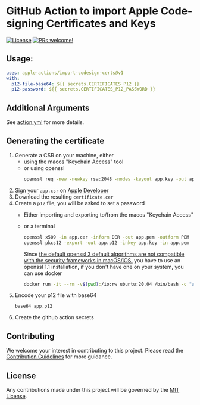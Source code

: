 # GitHub Action to import Apple Code-signing Certificates and Keys

[![License](https://img.shields.io/badge/license-MIT-green.svg?style=flat)](LICENSE)
[![PRs welcome!](https://img.shields.io/badge/PRs-welcome-brightgreen.svg)](CONTRIBUTING.md)

## Usage:

```yaml
uses: apple-actions/import-codesign-certs@v1
with: 
  p12-file-base64: ${{ secrets.CERTIFICATES_P12 }}
  p12-password: ${{ secrets.CERTIFICATES_P12_PASSWORD }}
```

## Additional Arguments

See [action.yml](action.yml) for more details.

## Generating the certificate

1. Generate a CSR on your machine, either
   - using the macos "Keychain Access" tool 
   - or using openssl
     ```sh
     openssl req -new -newkey rsa:2048 -nodes -keyout app.key -out app.csr
     ```
3. Sign your `app.csr` on [Apple Developer](https://developer.apple.com/account/resources/certificates/add)
4. Download the resulting `certificate.cer`
5. Create a `p12` file, you will be asked to set a password
   - Either importing and exporting to/from the macos "Keychain Access" 
   - or a terminal
     ```sh
     openssl x509 -in app.cer -inform DER -out app.pem -outform PEM
     openssl pkcs12 -export -out app.p12 -inkey app.key -in app.pem
     ```
     
     Since [the default openssl 3 default algorithms are not compatible with the security frameworks in macOS/iOS.](https://getcodesolution.com/programs/mac-verification-failed-during-pkcs12-import-wrong-password-azure-devops/) you have to use an openssl 1.1 installation, if you don't have one on your system, you can use docker
     
     ```sh
     docker run -it --rm -v$(pwd):/io:rw ubuntu:20.04 /bin/bash -c "apt-get update && apt-get install -y openssl && openssl pkcs12 -export -out /io/app.p12 -inkey /io/app.key -in /io/app.pem"
     ```
6. Encode your p12 file with base64
   ```
   base64 app.p12
   ```
7. Create the github action secrets

## Contributing

We welcome your interest in contributing to this project. Please read the [Contribution Guidelines](CONTRIBUTING.md) for more guidance.

## License

Any contributions made under this project will be governed by the [MIT License](LICENSE).
